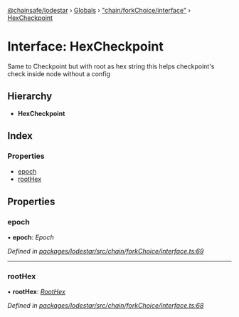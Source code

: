 [@chainsafe/lodestar](../README.md) › [Globals](../globals.md) › ["chain/forkChoice/interface"](../modules/_chain_forkchoice_interface_.md) › [HexCheckpoint](_chain_forkchoice_interface_.hexcheckpoint.md)

# Interface: HexCheckpoint

Same to Checkpoint but with root as hex string
this helps checkpoint's check inside node without a config

## Hierarchy

* **HexCheckpoint**

## Index

### Properties

* [epoch](_chain_forkchoice_interface_.hexcheckpoint.md#epoch)
* [rootHex](_chain_forkchoice_interface_.hexcheckpoint.md#roothex)

## Properties

###  epoch

• **epoch**: *Epoch*

*Defined in [packages/lodestar/src/chain/forkChoice/interface.ts:69](https://github.com/ChainSafe/lodestar/blob/9787fff37/packages/lodestar/src/chain/forkChoice/interface.ts#L69)*

___

###  rootHex

• **rootHex**: *[RootHex](../modules/_chain_forkchoice_interface_.md#roothex)*

*Defined in [packages/lodestar/src/chain/forkChoice/interface.ts:68](https://github.com/ChainSafe/lodestar/blob/9787fff37/packages/lodestar/src/chain/forkChoice/interface.ts#L68)*

